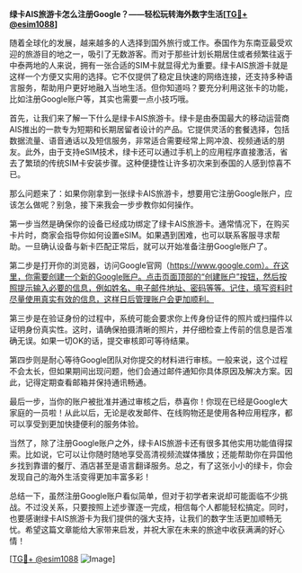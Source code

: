 **绿卡AIS旅游卡怎么注册Google？——轻松玩转海外数字生活[[TG💪+ @esim1088](https://t.me/s/esim1088)]**

随着全球化的发展，越来越多的人选择到国外旅行或工作。泰国作为东南亚最受欢迎的旅游目的地之一，吸引了无数游客。而对于那些计划长期居住或者频繁往返于中泰两地的人来说，拥有一张合适的SIM卡就显得尤为重要。绿卡AIS旅游卡就是这样一个方便又实用的选择。它不仅提供了稳定且快速的网络连接，还支持多种语言服务，帮助用户更好地融入当地生活。但你知道吗？要充分利用这张卡的功能，比如注册Google账户等，其实也需要一点小技巧哦。

首先，让我们来了解一下什么是绿卡AIS旅游卡。绿卡是由泰国最大的移动运营商AIS推出的一款专为短期和长期居留者设计的产品。它提供灵活的套餐选择，包括数据流量、语音通话以及短信服务，非常适合需要经常上网冲浪、视频通话的朋友。此外，由于支持eSIM技术，绿卡还可以通过手机上的应用程序直接激活，省去了繁琐的传统SIM卡安装步骤。这种便捷性让许多初次来到泰国的人感到惊喜不已。

那么问题来了：如果你刚拿到一张绿卡AIS旅游卡，想要用它注册Google账户，应该怎么做呢？别急，接下来我会一步步教你如何操作。

第一步当然是确保你的设备已经成功绑定了绿卡AIS旅游卡。通常情况下，在购买卡片时，商家会指导你如何设置eSIM。如果遇到困难，也可以联系客服寻求帮助。一旦确认设备与新卡匹配正常后，就可以开始准备注册Google账户了。

第二步是打开你的浏览器，访问Google官网（https://www.google.com）。在这里，你需要创建一个新的Google账户。点击页面顶部的“创建账户”按钮，然后按照提示输入必要的信息，例如姓名、电子邮件地址、密码等等。记住，填写资料时尽量使用真实有效的信息，这样日后管理账户会更加顺利。

第三步是在验证身份的过程中，系统可能会要求你上传身份证件的照片或扫描件以证明身份真实性。这时，请确保拍摄清晰的照片，并仔细检查上传前的信息是否准确无误。如果一切OK的话，提交审核即可等待结果。

第四步则是耐心等待Google团队对你提交的材料进行审核。一般来说，这个过程不会太长，但如果期间出现问题，他们会通过邮件通知你具体原因及解决方案。因此，记得定期查看邮箱并保持通讯畅通。

最后一步，当你的账户被批准并通过审核之后，恭喜你！你现在已经是Google大家庭的一员啦！从此以后，无论是收发邮件、在线购物还是使用各种应用程序，都可以享受到更加快捷便利的服务体验。

当然了，除了注册Google账户之外，绿卡AIS旅游卡还有很多其他实用功能值得探索。比如说，它可以让你随时随地享受高清视频流媒体播放；还能帮助你在异国他乡找到靠谱的餐厅、酒店甚至是语言翻译服务。总之，有了这张小小的绿卡，你会发现自己的海外生活变得更加丰富多彩！

总结一下，虽然注册Google账户看似简单，但对于初学者来说却可能面临不少挑战。不过没关系，只要按照上述步骤逐一完成，相信每个人都能轻松搞定。同时，也要感谢绿卡AIS旅游卡为我们提供的强大支持，让我们的数字生活更加顺畅无忧。希望这篇文章能给大家带来启发，并祝大家在未来的旅途中收获满满的好心情！

[[TG💪+ @esim1088](https://t.me/s/esim1088) ![Image](https://i.postimg.cc/4NQfJmqS/Snipaste-2025-05-13-00-14-12.png)]